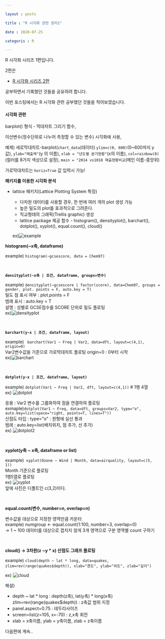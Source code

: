 ```yaml
---

layout : posts

title : "R 시각화 관련 정리1"

date : 2020-07-25

categoris : R

---
```


R 시각화 시리즈 1편입니다.  

2편은  
- [R 시각화 시리즈 2편](https://pkt369.github.io/R2)

공부하면서 기록했던 것들을 공유하려 합니다.

이번 포스팅에서는 R 시각화 관련 공부했던 것들을 적어보겠습니다.

<h4>시각화 관련</h4>

barplot()  형식 - 막대차트 그리기 함수,

이산변수(정수단위로 나누어 측정할 수 있는 변수) 시각화에 사용,

예제) 세로막대차트-barplot(`chart_data`(데이터) `ylim=c(0, 600)`(0~600까지 y값), `ylab="매출액"`(y 의 이름), `xlab = "년도별 분기현황"`(x의 이름), `col=rainbow(8)`(컬러를 8가지 색상으로 설정), `main = "2014 vs1018 매출현황비교`(메인 이름-중앙위)

가로막대차트는 `horiz=True` 값 입력시 가능!

**패키지를 이용한 시각화 분석**

- lattice 패키지(Lattice Plotting System 특징)
  - 다차원 데이터를 사용할 경우, 한 번에 여러 개의 plot 생성 가능
  - 높은 밀도의 plot를 효과적으로 그려준다.
  - 직교형태의 그래픽(Trellis graphic) 생성
  - lattice package 제공 함수 - histogram(), densityplot(), barchart(), dotplot(), xyplot(), equal.count(), cloud()

  ex)![example](https://user-images.githubusercontent.com/66049273/88472474-25650e80-cf4e-11ea-9827-00911152687d.png)

**histogram(~x축, dataframe)**  

example) `histogram(~gcsescore, data = Chem97)`

<br>


**`densityplot(~x축 | 조건, dataframe, groups=변수)`**

example) `densityplot(~gcsescore | factor(score), data=Chem97, groups = gender, plot. points = F, auto.key = T)`  
밀도 점 표시 여부 : plot.points = F  
범례 표시 : auto.key = T  
설명 : 성별로 GCSE점수를 SCORE 단위로 밀도 플로팅  
ex)![densityplot](https://user-images.githubusercontent.com/66049273/88472709-cead0400-cf50-11ea-9dba-65a6e9beca72.png)

<br>

**`barchart(y~x | 조건, dataframe, layout)`**  

example) ` barchart(Var1 ~ Freq | Var2, data=dft, layout=c(4,1), origin=0)`  
Var2변수값을 기준으로 가로막대차트 플로팅
origin=0 : 0부터 시작  
ex)![barchart](https://user-images.githubusercontent.com/66049273/88472773-7a565400-cf51-11ea-9cb3-c95c3e08a02b.png)

<br>

**`dotplot(y~x | 조건, dataframe, layout)`**

example) `dotplot(Var1 ~ Freq | Var2, dft, layout=c(4,1))` # 1행 4열  
ex) ![dotplot](https://user-images.githubusercontent.com/66049273/88472801-b984a500-cf51-11ea-89d4-e8268ec4e2e8.png)

응용 : Var2 변수를 그룹화하여 점을 연결하여 플로팅  
exmaple)`dotplot(Var1 ~ Freq, data=dft, groups=Var2, type="o", auto.key=list(space="right, points=T, lines=T"))`  
산점도 타입 : type="o" : 원형에 실선 통과  
범례 : auto.key=list(배치위치, 점 추가, 선 추가)  
ex) ![dotplot2](https://user-images.githubusercontent.com/66049273/88472843-2f890c00-cf52-11ea-8dbb-a1e052fbe2e2.png)

<br>

**xyplot(y축 ~ x축, dataframe or list)**  

example)` xyplot(Ozone ~ Wind | Month, data=airquality, layout=c(5, 1))`  
Month 기준으로 플로팅  
1행5열로 플로팅  
ex) ![xyplot](https://user-images.githubusercontent.com/66049273/88472904-d40b4e00-cf52-11ea-952b-ddbddcc96c41.png)  
앞에 사진은 디폴트인 c(3,2)이다.

<br>

**equal.count(변수, number=n, overlap=n)**  

변수값을 대상으로 지정한 영역만큼 카운터  
example) numgroup <- equal.count(1:100, number=3, overlap=0)  
-> 1 ~ 100 데이터를 대상으로 겹치지 않게 3개 영역으로 구분 영역별 count 구하기


<br>

**cloud() -> 3차원(z ~y * x) 산점도 그래프 플로팅**  

example) `cloud(depth ~ lat * long, data=quakes, zlim=rev(range(quakes$depth)), xlab="경도", ylab="위도", zlab="깊이")`

ex) ![cloud](https://user-images.githubusercontent.com/66049273/88477467-2ceedc80-cf7b-11ea-8c63-f26a2095803d.png)

해설)
- depth ~ lat * long : depth(z축), lat(y축) * long(x축)  
zlim=rev(range(quakes$depth)) : z축값 범위 지정
- panel.aspect=0.75 : 테두리사이즈
- screen=list(z=105, x=-70) : z,x축 회전
- xlab = x축이름, ylab = y축이름, zlab = z축이름

다음편에 계속..
